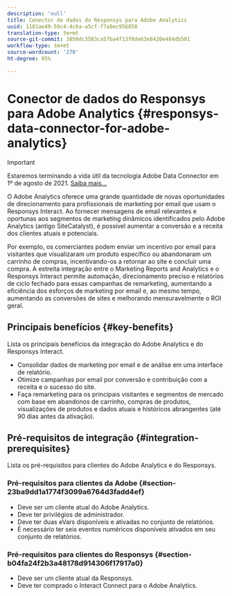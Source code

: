 ```yaml
---
description: 'null'
title: Conector de dados do Responsys para Adobe Analytics
uuid: 1181ae49-59c4-4c6a-a5cf-f7a0ec956850
translation-type: tm+mt
source-git-commit: 3850dc3503ca57ba4f13f0de63e8420e484db501
workflow-type: tm+mt
source-wordcount: '270'
ht-degree: 95%

---
```



# Conector de dados do Responsys para Adobe Analytics {#responsys-data-connector-for-adobe-analytics}

>[!IMPORTANT]
>
>Estaremos terminando a vida útil da tecnologia Adobe Data Connector em 1º de agosto de 2021. [Saiba mais...](/help/import/data-connectors/data-connectors-eol.md)

O Adobe Analytics oferece uma grande quantidade de novas oportunidades de direcionamento para profissionais de marketing por email que usam o Responsys Interact. Ao fornecer mensagens de email relevantes e oportunas aos segmentos de marketing dinâmicos identificados pelo Adobe Analytics (antigo SiteCatalyst), é possível aumentar a conversão e a receita dos clientes atuais e potenciais.

Por exemplo, os comerciantes podem enviar um incentivo por email para visitantes que visualizaram um produto específico ou abandonaram um carrinho de compras, incentivando-os a retornar ao site e concluir uma compra. A estreita integração entre o Marketing Reports and Analytics e o Responsys Interact permite automação, direcionamento preciso e relatórios de ciclo fechado para essas campanhas de remarketing, aumentando a eficiência dos esforços de marketing por email e, ao mesmo tempo, aumentando as conversões de sites e melhorando mensuravelmente o ROI geral.

## Principais benefícios {#key-benefits}

Lista os principais benefícios da integração do Adobe Analytics e do Responsys Interact.

* Consolidar dados de marketing por email e de análise em uma interface de relatório.
* Otimize campanhas por email por conversão e contribuição com a receita e o sucesso do site.
* Faça remarketing para os principais visitantes e segmentos de mercado com base em abandonos de carrinho, compras de produtos, visualizações de produtos e dados atuais e históricos abrangentes (até 90 dias antes da ativação).

## Pré-requisitos de integração {#integration-prerequisites}

Lista os pré-requisitos para clientes do Adobe Analytics e do Responsys.

### Pré-requisitos para clientes da Adobe {#section-23ba9dd1a1774f3099a6764d3fadd4ef}

* Deve ser um cliente atual do Adobe Analytics.
* Deve ter privilégios de administrador.
* Deve ter duas eVars disponíveis e ativadas no conjunto de relatórios.
* É necessário ter seis eventos numéricos disponíveis ativados em seu conjunto de relatórios.

### Pré-requisitos para clientes do Responsys {#section-b04fa24f2b3a48178d914306f17917a0}

* Deve ser um cliente atual da Responsys.
* Deve ter comprado o Interact Connect para o Adobe Analytics.
